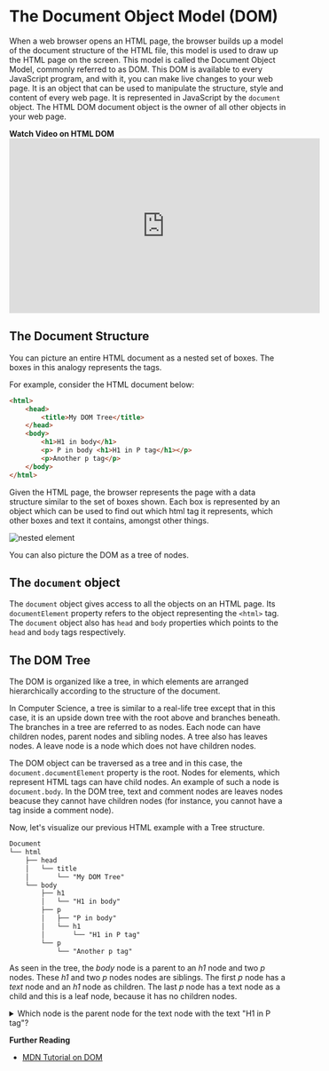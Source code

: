 # The Document Object Model (DOM)
When a web browser opens an HTML page, the browser builds up a model of the document structure of the HTML file, this model is used to draw up the HTML page on the screen. This model is called the Document Object Model, commonly referred to as DOM. This DOM is available to every JavaScript program, and with it, you can make live changes to your web page. It is an object that can be used to manipulate the structure, style and content of every web page. It is represented in JavaScript by the `document` object. The HTML DOM document object is the owner of all other objects in your web page.

<summary><strong>Watch Video on HTML DOM</strong></summary>
<iframe width="560" height="315" src="https://www.youtube.com/embed/KShnPYN-voI" title="YouTube video player" frameborder="0" allow="accelerometer; autoplay; clipboard-write; encrypted-media; gyroscope; picture-in-picture; web-share" allowfullscreen></iframe>

## The Document Structure
You can picture an entire HTML document as a nested set of boxes. The boxes in this analogy represents the tags.

For example, consider the HTML document below:

```html
<html>
    <head>
        <title>My DOM Tree</title>
    </head>
    <body>
        <h1>H1 in body</h1>
        <p> P in body <h1>H1 in P tag</h1></p>
        <p>Another p tag</p>
    </body>
</html>
```

Given the HTML page, the browser represents the page with a data structure similar to the set of boxes shown. Each box is represented by an object which can be used to find out which html tag it represents, which other boxes and text it contains, amongst other things. 

![nested element](/lessons/dom-and-events/dom/html_nested_boxes_new.png)

You can also picture the DOM as a tree of nodes.


## The `document` object
The `document` object gives access to all the objects on an HTML page. Its `documentElement` property refers to the object representing the `<html>` tag. The `document` object also has `head` and `body` properties which points to the `head` and `body`  tags respectively.

## The DOM Tree
The DOM is organized like a tree, in which elements are arranged hierarchically according to the structure of the document.

In Computer Science, a tree is similar to a real-life tree except that in this case, it is an upside down tree with the root above and branches beneath. The branches in a tree are referred to as nodes. Each node can have children nodes, parent nodes and sibling nodes. A tree also has leaves nodes. A leave node is a node which does not have children nodes.

The DOM object can be traversed as a tree and in this case, the `document.documentElement` property is the root. Nodes for elements, which represent HTML tags can have child nodes. An example of such a node is `document.body`.
In the DOM tree, text and comment nodes are leaves nodes beacuse they cannot have children nodes (for instance, you cannot have a tag inside a comment node).

Now, let's visualize our previous HTML example with a Tree structure. 

```css
Document
└── html
    ├── head
    │   └── title
    │       └── "My DOM Tree"
    └── body
        ├── h1
        │   └── "H1 in body"
        ├── p
        │   ├── "P in body"
        │   └── h1
        │       └── "H1 in P tag"
        └── p
            └── "Another p tag"
```

As seen in the tree, the *body* node is a parent to an *h1* node and two *p* nodes. These *h1* and two *p* nodes nodes are siblings. The first *p* node has a *text* node and an *h1* node as children. The last *p* node has a text node as a child and this is a leaf node, because it has no children nodes.


<details><summary>Which node is the parent node for the text node with the text "H1 in P tag"?</summary>

The *h1* node, that is a child to the first *p* node.
</details>

<aside>

**Further Reading**
- [MDN Tutorial on DOM](https://developer.mozilla.org/en-US/docs/Web/API/Document_Object_Model/Introduction)

</aside>

<!-- ### Types of Nodes
(node.nodeType
-Element Node
Text_node -->

